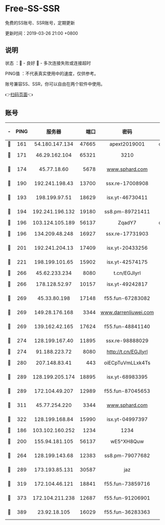 # Free-SS-SSR

免费的SS账号、SSR账号，定期更新

更新时间：2019-03-26 21:00 +0800

## 说明

状态     ：🙂 - 良好 🙁 - 多次连接失败或连接超时

PING值   ：不代表真实使用中的速度，仅供参考。

账号兼容SS、SSR，你可以自由在两个软件中使用。

👉[扫码页面](https://liesauer.github.io/Free-SS-SSR/)👈

## 账号

|-|PING|服务器|端口|密码|加密方式|区域|
|:----:|:----:|:-----:|-----:|:----:|:----:|:----:|
|🙂|161|54.180.147.134|47665|apext2019001|chacha20|KR|
|🙂|171|46.29.162.104|65321|3210|aes-256-ctr|RU|
|🙂|174|45.77.18.60|5678|www.sphard.com|aes-256-cfb|JP|
|🙂|190|192.241.198.43|13700|ssx.re-17008908|aes-256-cfb|US|
|🙂|193|198.199.97.51|18629|isx.yt-46730411|aes-256-cfb|US|
|🙂|194|192.241.196.132|19180|ss8.pm-89721411|aes-256-cfb|US|
|🙂|196|103.124.105.189|56137|ZqadY7|chacha20|US|
|🙂|196|134.209.48.248|16927|ssx.re-17731903|aes-256-cfb|US|
|🙂|201|192.241.204.13|17409|isx.yt-20433256|aes-256-cfb|US|
|🙂|221|198.199.101.65|15902|isx.yt-42574175|aes-256-cfb|US|
|🙂|266|45.62.233.234|8080|t.cn/EGJIyrl|rc4-md5|CA|
|🙂|266|178.128.52.97|10157|isx.yt-49242817|aes-256-cfb|SG|
|🙂|269|45.33.80.198|17148|f55.fun-67283082|aes-256-cfb|US|
|🙂|269|149.28.176.168|3344|www.darrenliuwei.com|aes-256-cfb|AU|
|🙂|269|139.162.42.165|17624|f55.fun-48841140|aes-256-cfb|SG|
|🙂|274|128.199.167.40|11895|ssx.re-98888029|aes-256-cfb|SG|
|🙂|274|91.188.223.72|8080|http://t.cn/EGJIyrl|rc4-md5|RU|
|🙂|280|207.148.83.41|443|oiECpTuVmLLxk4Ts|aes-256-cfb|AU|
|🙂|289|128.199.205.174|18895|isx.yt-68983395|aes-256-cfb|SG|
|🙂|289|172.104.49.207|12989|f55.fun-87045653|aes-256-cfb|SG|
|🙂|311|45.77.254.220|3344|www.sphard.com|aes-256-cfb|SG|
|🙂|322|128.199.168.84|15990|isx.yt-04997397|aes-256-cfb|SG|
|🙂|186|103.102.160.252|1234|1234|rc4-md5|JP|
|🙂|200|155.94.181.105|56137|wE5^XH8Quw|aes-256-cfb|US|
|🙂|264|128.199.143.68|12383|ss8.pm-79077682|aes-256-cfb|SG|
|🙂|289|173.193.85.131|30587|jaz|aes-256-cfb|US|
|🙂|319|172.104.46.121|18841|f55.fun-73859716|aes-256-cfb|SG|
|🙂|373|172.104.211.238|12687|f55.fun-91206901|aes-256-cfb|US|
|🙂|389|23.92.18.105|16029|f55.fun-36283363|aes-256-cfb|US|
